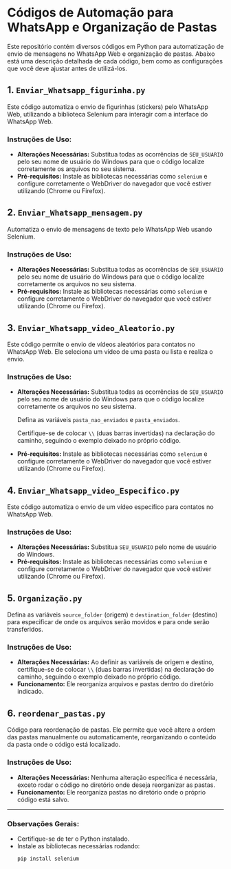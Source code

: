 # Códigos de Automação para WhatsApp e Organização de Pastas

Este repositório contém diversos códigos em Python para automatização de envio de mensagens no WhatsApp Web e organização de pastas. Abaixo está uma descrição detalhada de cada código, bem como as configurações que você deve ajustar antes de utilizá-los.

## 1. `Enviar_Whatsapp_figurinha.py`
Este código automatiza o envio de figurinhas (stickers) pelo WhatsApp Web, utilizando a biblioteca Selenium para interagir com a interface do WhatsApp Web.

### Instruções de Uso:
- **Alterações Necessárias:** Substitua todas as ocorrências de `SEU_USUARIO` pelo seu nome de usuário do Windows para que o código localize corretamente os arquivos no seu sistema.
- **Pré-requisitos:** Instale as bibliotecas necessárias como `selenium` e configure corretamente o WebDriver do navegador que você estiver utilizando (Chrome ou Firefox).

## 2. `Enviar_Whatsapp_mensagem.py`
Automatiza o envio de mensagens de texto pelo WhatsApp Web usando Selenium.

### Instruções de Uso:
- **Alterações Necessárias:** Substitua todas as ocorrências de `SEU_USUARIO` pelo seu nome de usuário do Windows para que o código localize corretamente os arquivos no seu sistema.
- **Pré-requisitos:** Instale as bibliotecas necessárias como `selenium` e configure corretamente o WebDriver do navegador que você estiver utilizando (Chrome ou Firefox).

## 3. `Enviar_Whatsapp_video_Aleatorio.py`
Este código permite o envio de vídeos aleatórios para contatos no WhatsApp Web. Ele seleciona um vídeo de uma pasta ou lista e realiza o envio.

### Instruções de Uso:
- **Alterações Necessárias:** Substitua todas as ocorrências de `SEU_USUARIO` pelo seu nome de usuário do Windows para que o código localize corretamente os arquivos no seu sistema.

   Defina as variáveis `pasta_nao_enviados` e `pasta_enviados`.
   
   Certifique-se de colocar `\\` (duas barras invertidas) na declaração do caminho, seguindo o exemplo deixado no próprio código.
- **Pré-requisitos:** Instale as bibliotecas necessárias como `selenium` e configure corretamente o WebDriver do navegador que você estiver utilizando (Chrome ou Firefox).

## 4. `Enviar_Whatsapp_video_Especifico.py`
Este código automatiza o envio de um vídeo específico para contatos no WhatsApp Web.

### Instruções de Uso:
- **Alterações Necessárias:** Substitua `SEU_USUARIO` pelo nome de usuário do Windows.
- **Pré-requisitos:** Instale as bibliotecas necessárias como `selenium` e configure corretamente o WebDriver do navegador que você estiver utilizando (Chrome ou Firefox).

## 5. `Organização.py`
Defina as variáveis `source_folder` (origem) e `destination_folder` (destino) para especificar de onde os arquivos serão movidos e para onde serão transferidos.

### Instruções de Uso:
- **Alterações Necessárias:** Ao definir as variáveis de origem e destino, certifique-se de colocar `\\` (duas barras invertidas) na declaração do caminho, seguindo o exemplo deixado no próprio código.
- **Funcionamento:** Ele reorganiza arquivos e pastas dentro do diretório indicado.

## 6. `reordenar_pastas.py`
Código para reordenação de pastas. Ele permite que você altere a ordem das pastas manualmente ou automaticamente, reorganizando o conteúdo da pasta onde o código está localizado.

### Instruções de Uso:
- **Alterações Necessárias:** Nenhuma alteração específica é necessária, exceto rodar o código no diretório onde deseja reorganizar as pastas.
- **Funcionamento:** Ele reorganiza pastas no diretório onde o próprio código está salvo.

---

### Observações Gerais:
- Certifique-se de ter o Python instalado.
- Instale as bibliotecas necessárias rodando:
  ```bash
  pip install selenium
